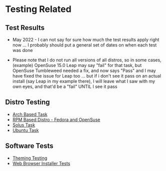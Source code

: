 # Testing Related

## Test Results

- May 2022 - I can not say for sure how much the test results apply right now ... I probably should put a general set of dates on when each test was done

- Please note that I do not run all versions of all distros, so in some cases, (example) OpenSuse 15.0 Leap may say "fail" for that task, but OpenSuse Tumbleweed needed a fix, and now says "Pass" and I may have fixed the issue for Leap too ... but if i don't see it pass on an actual install (say Leap in my example there), I will leave what I saw with my own eyes, and that'd be a "fail" UNTIL I see it pass

## Distro Testing

- [Arch Based Task](tests/archBasedTests.md)
- [RPM Based Distro - Fedora and OpenSuse](tests/rpmBasedTests.md)
- [Solus Task](tests/solusTests.md)
- [Ubuntu Task](test/ubuntuBasedTests.md)

## Software Tests

- [Theming Testing](tests/themingTests.md)
- [Web Browser Installer Tests](tests/browserImstallerTests.md)
